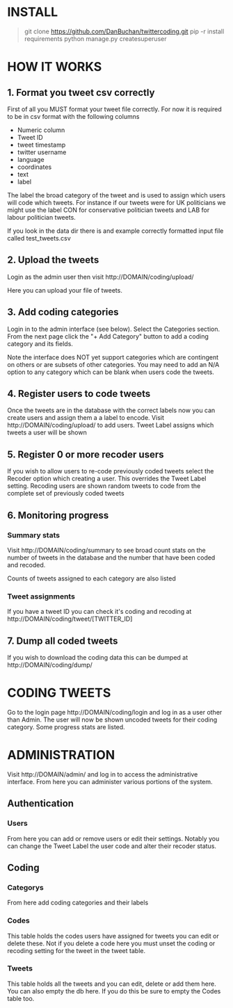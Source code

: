 # INSTALL

> git clone https://github.com/DanBuchan/twittercoding.git
> pip -r install requirements
> python manage.py createsuperuser

# HOW IT WORKS

## 1. Format you tweet csv correctly

First of all you MUST format your tweet file correctly. For now it is required
to be in csv format with the following columns

* Numeric column
* Tweet ID
* tweet timestamp
* twitter username
* language
* coordinates
* text
* label

The label the broad category of the tweet and is used to assign which users
will code which tweets. For instance if our tweets were for UK politicians we
might use the label CON for conservative politician tweets and LAB for labour
politician tweets.

If you look in the data dir there is and example correctly formatted input file called test_tweets.csv

## 2. Upload the tweets

Login as the admin user then visit http://DOMAIN/coding/upload/

Here you can upload your file of tweets.

## 3. Add coding categories

Login in to the admin interface (see below). Select the Categories section. From
the next page click the "+ Add Category" button to add a coding category and its fields.

Note the interface does NOT yet support categories which are contingent on others
or are subsets of other categories. You may need to add an N/A option to any
category which can be blank when users code the tweets.

## 4. Register users to code tweets

Once the tweets are in the database with the correct labels now you can create users and assign them a a label to encode. Visit http://DOMAIN/coding/upload/
to add users. Tweet Label assigns which tweets a user will be shown

## 5. Register 0 or more recoder users

If you wish to allow users to re-code previously coded tweets select the
Recoder option which creating a user. This overrides the Tweet Label setting.
Recoding users are shown random tweets to code from the complete set of previously
coded tweets

## 6. Monitoring progress

### Summary stats

Visit http://DOMAIN/coding/summary to see broad count stats on the number
of tweets in the database and the number that have been coded and recoded.

Counts of tweets assigned to each category are also listed

### Tweet assignments

If you have a tweet ID you can check it's coding and recoding at
http://DOMAIN/coding/tweet/[TWITTER_ID]

## 7. Dump all coded tweets

If you wish to download the coding data this can be dumped at http://DOMAIN/coding/dump/

# CODING TWEETS

Go to the login page http://DOMAIN/coding/login and log in as a user other than
Admin. The user will now be shown uncoded tweets for their coding category. Some progress stats are listed.

# ADMINISTRATION

Visit http://DOMAIN/admin/ and log in to access the administrative interface.
From here you can administer various portions of the system.

## Authentication

### Users

From here you can add or remove users or edit their settings. Notably you can
change the Tweet Label the user code and alter their recoder status.

## Coding

### Categorys

From here add coding categories and their labels

### Codes

This table holds the codes users have assigned for tweets you can edit or delete
these. Not if you delete a code here you must unset the coding or recoding setting for the tweet in the tweet table.

### Tweets

This table holds all the tweets and you can edit, delete or add them here. You can also empty the db here. If you do this be sure to empty the Codes table too.
